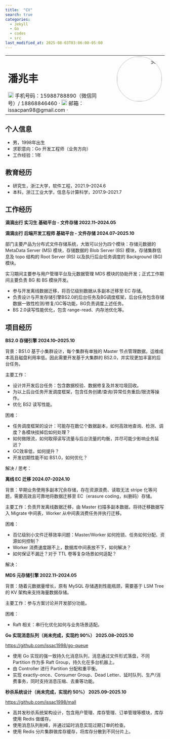 ```yaml
---
title:  "CV"
search: true
categories:
  - Jekyll
  - Go
  - codes
  - src
last_modified_at: 2025-08-03T03:06:00-05:00
---
```

<table style="width:100%;">
  <tr>
    <td style="vertical-align:top; padding-right:20px;">

# 潘兆丰

<div>
  <span>
    <img src="assets/phone-solid.svg" width="18px"> 手机号码：15988788890（微信同号）/ 18868846460
  </span>
  ·
  <span>
    <img src="assets/envelope-solid.svg" width="18px"> 邮箱：issacpan98@gmail.com
  </span>
  ·
  
</div>

</td>
<td style="width:140px; vertical-align:top; text-align:right;">
  <!-- 把下面的路径替换成你的头像文件路径。建议 150x150 像素，圆形。 -->
  <img src="assets/avatar.jpg" alt="头像" style="width:140px; height:140px; object-fit:cover; border-radius:50%; border:2px solid #ddd;">
</td>

  </tr>
</table>

## 个人信息

* 男，1998年出生
* 求职意向：Go 开发工程师（业务方向）
* 工作经验：1年

## 教育经历

* 研究生，浙江大学，软件工程，2021.9–2024.6
* 本科，浙江工业大学，信息与计算科学，2017.9–2021.7

## 工作经历
**滴滴出行 实习生 基础平台 - 文件存储 2022.11–2024.05** 

**滴滴出行 后端开发工程师 基础平台 - 文件存储 2024.07–2025.10** 

部门主要产品为分布式文件存储系统，大致可以分为四个模块：存储元数据的 MetaData Server (MS) 模块，存储数据的 Blob Server (BS) 模块，存储集群信息及 topo 结构的 Root Server (RS) 以及执行后台任务调度的 Background (BG) 模块。

实习期间主要参与用户管理平台及元数据管理 MDS 模块的协助开发；正式工作期间主要负责 BG 和 BS 模块开发。
- 参与开发离线数据迁移，将百亿级别数据从多副本迁移至 EC 存储。
- 负责设计与开发存储引擎BS2.0的后台任务及BG调度框架，后台任务包含存储数据一致性检测/修复/GC等功能，BG负责调度上述任务。
- BS 2.0读写性能优化，包含 range-read、内存池优化等。

## 项目经历
**BS2.0 存储引擎 2024.10–2025.10**
  
背景：BS1.0 基于小集群设计，每个集群有单独的 Master 节点管理数据，运维成本高且磁盘利用率低。因此需要开发基于大集群的 BS2.0，并实现更加丰富的后台任务。

主要工作：
- 设计并开发后台任务：包含数据校验、数据修复及并发垃圾回收。
- 为以上后台任务开发调度框架，包含任务创建/查询/异常任务重启/限流等操作。
- 优化 BS2 读写性能。
           
困难：
- 任务调度框架的设计：可能存在数亿个数据副本，如何高效地查询、检测、调度？各模块挂掉后如何处理？
- 如何做限流，如何取得读写流量与后台流量的均衡，并尽可能少影响业务延迟？
- GC效率低，如何提升？
- 开发初期性能不如 BS1.0，如何优化？

解决 / 思考：

**离线 EC 迁移 2024.07–2024.10**

背景：早期业务使用多副本冗余存储，存在资源浪费、读取无法 stripe 化等问题，需要高效且可靠地将数据迁移至 EC（erasure coding，纠删码）存储。
  
主要工作：负责开发离线数据迁移，由 Master 扫描多副本数据，将待迁移数据写入 Migrate 中间表，Worker 从中间表消费任务并执行迁移。

困难：
- 百亿级别小文件迁移效率问题：Master/Worker 如何抢锁、任务如何分配、资源如何控制？
- Worker 消费速度跟不上，数据库中间表放不下，如何解决？
- 如何保证不漏迁？对于 TTL 卷等复杂场景如何适配？

解决：

**MDS 元存储引擎 2022.11–2024.05**

背景：随着元数据量增长，原有 MySQL 存储遇到性能瓶颈，需要基于 LSM Tree 的 KV 架构来支持海量数据存储。

主要工作：参与方案讨论并开发部分功能。

困难：
- Raft 相关：串行化优化如何与业务场景适配。

**Go 实现消息队列（尚未完成，实现约 90%） 2025.08–2025.10**

<https://github.com/issac1998/go-queue>
- 使用 Go 实现的强一致持久化消息队列，消息通过文件形式落盘，不同 Partition 作为多 Raft Group，持久化在多台机器上。
- 由 Controller 进行 Partition 分配和重平衡。
- 实现 exactly-once、Consumer Group、Dead Letter、延时队列、生产/消费事务，同时支持消息压缩、去重等功能。

**秒杀系统设计（尚未完成，实现约 50%） 2025.09–2025.10**

<https://github.com/issac1998/mall>

- 高并发秒杀系统架构设计，包含用户管理、库存管理、订单管理等模块，库存使用 Redis 做缓存。
- 使用消息队列削峰，并通过延时消息实现过期订单的检查。
- 使用 Redis 分片集群做库存缓存，将库存分散到不同分片上。